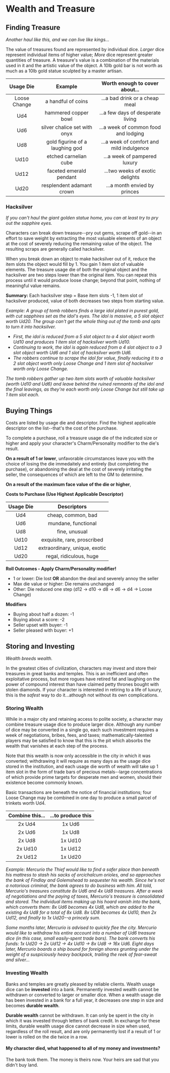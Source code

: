 # Wealth and Treasure

## Finding Treasure
*Another haul like this, and we can live like kings...*

The value of treasures found are represented by individual dice. *Larger* dice represent individual items of higher value; *More* dice represent greater quantities of treasure.
A treasure's value is a combination of the materials used in it and the artistic value of the object. A 10lb gold bar is not worth as much as a 10lb gold statue sculpted by a master artisan.

| Usage Die | Example | Worth enough to cover about... |
| :---: | :---: | :---: |
| Loose Change | a handful of coins | ...a bad drink or a cheap meal |
| Ud4 | hammered copper bowl | ...a few days of desperate living |
| Ud6 | silver chalice set with onyx | ...a week of common food and lodging |
| Ud8 | gold figurine of a laughing god | ...a week of comfort and mild indulgence |
| Ud10 | etched carnelian cube | ...a week of pampered luxury  |
| Ud12 | faceted emerald pendant | ...two weeks of exotic delights |
| Ud20 | resplendent adamant crown | ...a month envied by princes |

### Hacksilver
*If you can't haul the giant golden statue home, you can at least try to pry out the sapphire eyes.*

Characters can break down treasure--pry out gems, scrape off gold--in an effort to save weight by extracting the most valuable elements of an object at the cost of severely reducing the remaining value of the object. The resulting scraps are generally called hacksilver.

When you break down an object to make hacksilver out of it, reduce the item slots the object would fill by 1. You gain 1 item slot of valuable elements. The treasure usage die of both the original object and the hacksilver are two steps lower than the original item. You can repeat this process until it would produce loose change; beyond that point, nothing of meaningful value remains.

**Summary:** Each hacksilver step = Base item slots -1, 1 item slot of hacksilver produced, value of both decreases two steps from starting value.

*Example: A group of tomb robbers finds a large idol plated in purest gold, with cut sapphires set as the idol's eyes. The idol is massive, a 5 slot object worth Ud20. The group can't get the whole thing out of the tomb and opts to turn it into hacksilver.*
- *First, the idol is reduced from a 5 slot object to a 4 slot object worth Ud10 and produces 1 item slot of hacksilver worth Ud10.*
- *Continuing to work, the idol is again reduced from a 4 slot object to a 3 slot object worth Ud6 and 1 slot of hacksilver worth Ud6.*
- *The robbers continue to scrape the idol for value, finally reducing it to a 2 slot object worth only Loose Change and 1 item slot of hacksilver worth only Loose Change.*

*The tomb robbers gather up two item slots worth of valuable hacksilver (worth Ud10 and Ud6) and leave behind the ruined remnants of the idol and the final leavings, as they're each worth only Loose Change but still take up 1 item slot each.*

## Buying Things
Costs are listed by usage die and descriptor. Find the highest applicable descriptor on the list--that's the cost of the purchase.

To complete a purchase, roll a treasure usage die of the indicated size or higher and apply your character's Charm/Personality modifier to the die's result. 

**On a result of 1 or lower**, unfavorable circumstances leave you with the choice of losing the die immedaitely and entirely (but completing the purchase), or abandoning the deal at the cost of severely irritating the seller, the consequences of which are left to the GM to determine.

**On a result of the maximum face value of the die or higher**, 

**Costs to Purchase (Use Highest Applicable Descriptor)**

| Usage Die | Descriptors |
| :---: | :---: |
| Ud4 | cheap, common, bad | 
| Ud6 | mundane, functional | 
| Ud8 | fine, unusual | 
| Ud10 | exquisite, rare, proscribed | 
| Ud12 | extraordinary, unique, exotic | 
| Ud20 | regal, ridiculous, huge |

**Roll Outcomes - Apply Charm/Personality modifier!**
- 1 or lower: Die lost **OR** abandon the deal and severely annoy the seller
- Max die value or higher: Die remains unchanged
- Other: Die reduced one step (d12 -> d10 -> d8 -> d6 -> d4 -> Loose Change)

**Modifiers**
- Buying about half a dozen: -1
- Buying about a score: -2
- Seller upset with buyer: -1
- Seller pleased with buyer: +1

## Storing and Investing
*Wealth breeds wealth.*

In the greatest cities of civilization, characters may invest and store their treasures in great banks and temples. This is an inefficient and often exploitative process, but more rogues have retired fat and laughing on the power of compound interest than have claimed petty thrones bought with stolen diamonds. If your character is interested in retiring to a life of luxury, this is the *safest* way to do it...athough not without its own complications.


### Storing Wealth
While in a major city and retaining access to polite society, a character may combine treasure usage dice to produce larger dice. Although any number of dice may be converted in a single go, each such investment requires a week of negotiations, bribes, fees, and taxes; mathematically-talented players may be satisfied to know that this is the pit which absorbs the wealth that vanishes at each step of the process.

Note that this wealth is now only accessible in the city in which it was converted; withdrawing it will require as many days as the usage dice stored in the institution, and each usage die worth of wealth will take up 1 item slot in the form of trade bars of precious metals--large concentrations of which provide prime targets for desperate men and women, should their existence become commonly known.

Basic transactions are beneath the notice of financial institutions; four Loose Change may be combined in one day to produce a small parcel of trinkets worth Ud4.

| Combine this... | ...to produce this |
| :---: | :---: |
| 2x Ud4 | 1x Ud6 | 
| 2x Ud6 | 1x Ud8 | 
| 2x Ud8 | 1x Ud10 | 
| 2x Ud10 | 1x Ud12 | 
| 2x Ud12 | 1x Ud20 | 

*Example: Mercurio the Thief would like to find a safer place than beneath his mattress to stash his sacks of orcichalcum orioles, and so approaches the bank of Findlay and Golemshead to sequester his wealth. Since he's not a notorious criminal, the bank agrees to do business with him. All told, Mercurio's treasures constitute 8x Ud6 and 4x Ud8 treasures. After a week of negotiations and the paying of taxes, Mercurio's treasure is consolidated and stored. The individual items making up his hoard vanish into the bank, which converts them: 8x Ud6 becomes 4x Ud8, which are added to the existing 4x Ud8 for a total of 8x Ud8. 8x UD8 becomes 4x Ud10, then 2x Ud12, and finally to 1x Ud20--a princely sum.*

*Some months later, Mercurio is advised to quickly flee the city. Mercurio would like to withdraw his entire account into a number of Ud6 treasure dice (in this case, small easily-spent trade bars). The bank converts his funds: 1x Ud20 -> 2x Ud12 -> 4x Ud10 -> 8x Ud8 -> 16x Ud6. Eight days later, Mercurio boards a ship bound for foreign shores grunting under the weight of a suspiciously heavy backpack, trailing the reek of fear-sweat and silver...*

### Investing Wealth
Banks and temples are greatly pleased by reliable clients. Wealth usage dice can be **invested** into a bank. Permanently invested wealth cannot be withdrawn or converted to larger or smaller dice. When a wealth usage die has been invested in a bank for a full year, it decreases one step in size and becomes **durable wealth**. 

**Durable wealth** cannot be withdrawn. It can only be spent in the city in which it was invested through letters of bank credit. In exchange for these limits, durable wealth usage dice cannot decrease in size when used, regardless of the roll result, and are only permanently lost if a result of 1 or lower is rolled on the die twice in a row.

#### My character died, what happened to all of my money and investments?
The bank took them. The money is theirs now. Your heirs are sad that you didn't buy land.



